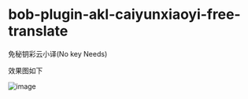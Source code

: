 # bob-plugin-akl-caiyunxiaoyi-free-translate
免秘钥彩云小译(No key Needs)


效果图如下

![image](https://user-images.githubusercontent.com/84266551/221086464-cf0a6f4b-52ee-4c16-a103-fae6a7f5f3a9.png)
